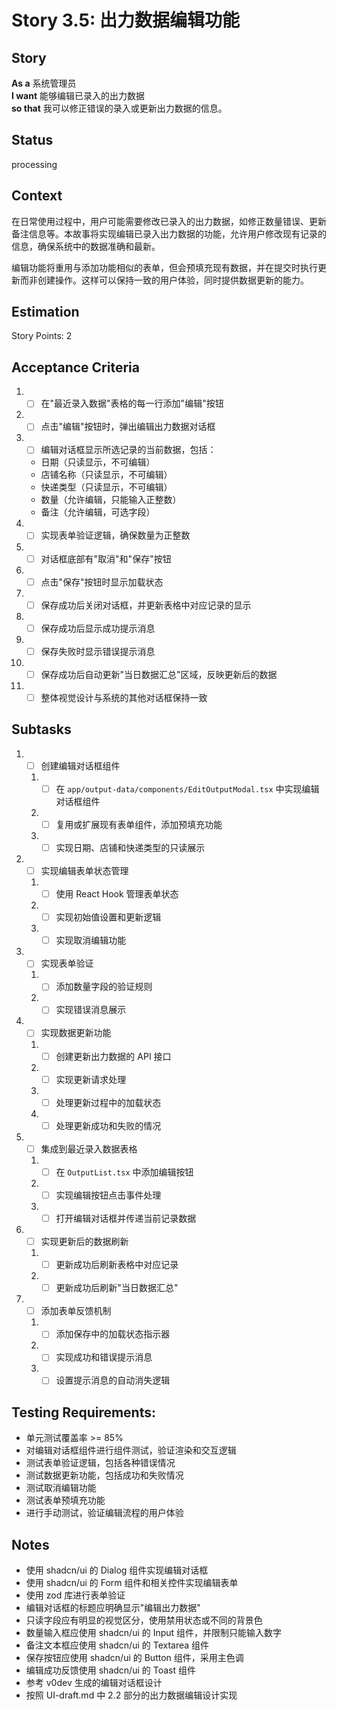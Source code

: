 # Story 3.5: 出力数据编辑功能

## Story

**As a** 系统管理员  
**I want** 能够编辑已录入的出力数据  
**so that** 我可以修正错误的录入或更新出力数据的信息。

## Status

processing

## Context

在日常使用过程中，用户可能需要修改已录入的出力数据，如修正数量错误、更新备注信息等。本故事将实现编辑已录入出力数据的功能，允许用户修改现有记录的信息，确保系统中的数据准确和最新。

编辑功能将重用与添加功能相似的表单，但会预填充现有数据，并在提交时执行更新而非创建操作。这样可以保持一致的用户体验，同时提供数据更新的能力。

## Estimation

Story Points: 2

## Acceptance Criteria

1. - [ ] 在"最近录入数据"表格的每一行添加"编辑"按钮
2. - [ ] 点击"编辑"按钮时，弹出编辑出力数据对话框
3. - [ ] 编辑对话框显示所选记录的当前数据，包括：
   - 日期（只读显示，不可编辑）
   - 店铺名称（只读显示，不可编辑）
   - 快递类型（只读显示，不可编辑）
   - 数量（允许编辑，只能输入正整数）
   - 备注（允许编辑，可选字段）
4. - [ ] 实现表单验证逻辑，确保数量为正整数
5. - [ ] 对话框底部有"取消"和"保存"按钮
6. - [ ] 点击"保存"按钮时显示加载状态
7. - [ ] 保存成功后关闭对话框，并更新表格中对应记录的显示
8. - [ ] 保存成功后显示成功提示消息
9. - [ ] 保存失败时显示错误提示消息
10. - [ ] 保存成功后自动更新"当日数据汇总"区域，反映更新后的数据
11. - [ ] 整体视觉设计与系统的其他对话框保持一致

## Subtasks

1. - [ ] 创建编辑对话框组件
   1. - [ ] 在 `app/output-data/components/EditOutputModal.tsx` 中实现编辑对话框组件
   2. - [ ] 复用或扩展现有表单组件，添加预填充功能
   3. - [ ] 实现日期、店铺和快递类型的只读展示
2. - [ ] 实现编辑表单状态管理
   1. - [ ] 使用 React Hook 管理表单状态
   2. - [ ] 实现初始值设置和更新逻辑
   3. - [ ] 实现取消编辑功能
3. - [ ] 实现表单验证
   1. - [ ] 添加数量字段的验证规则
   2. - [ ] 实现错误消息展示
4. - [ ] 实现数据更新功能
   1. - [ ] 创建更新出力数据的 API 接口
   2. - [ ] 实现更新请求处理
   3. - [ ] 处理更新过程中的加载状态
   4. - [ ] 处理更新成功和失败的情况
5. - [ ] 集成到最近录入数据表格
   1. - [ ] 在 `OutputList.tsx` 中添加编辑按钮
   2. - [ ] 实现编辑按钮点击事件处理
   3. - [ ] 打开编辑对话框并传递当前记录数据
6. - [ ] 实现更新后的数据刷新
   1. - [ ] 更新成功后刷新表格中对应记录
   2. - [ ] 更新成功后刷新"当日数据汇总"
7. - [ ] 添加表单反馈机制
   1. - [ ] 添加保存中的加载状态指示器
   2. - [ ] 实现成功和错误提示消息
   3. - [ ] 设置提示消息的自动消失逻辑

## Testing Requirements:

- 单元测试覆盖率 >= 85%
- 对编辑对话框组件进行组件测试，验证渲染和交互逻辑
- 测试表单验证逻辑，包括各种错误情况
- 测试数据更新功能，包括成功和失败情况
- 测试取消编辑功能
- 测试表单预填充功能
- 进行手动测试，验证编辑流程的用户体验

## Notes

- 使用 shadcn/ui 的 Dialog 组件实现编辑对话框
- 使用 shadcn/ui 的 Form 组件和相关控件实现编辑表单
- 使用 zod 库进行表单验证
- 编辑对话框的标题应明确显示"编辑出力数据"
- 只读字段应有明显的视觉区分，使用禁用状态或不同的背景色
- 数量输入框应使用 shadcn/ui 的 Input 组件，并限制只能输入数字
- 备注文本框应使用 shadcn/ui 的 Textarea 组件
- 保存按钮应使用 shadcn/ui 的 Button 组件，采用主色调
- 编辑成功反馈使用 shadcn/ui 的 Toast 组件
- 参考 v0dev 生成的编辑对话框设计
- 按照 UI-draft.md 中 2.2 部分的出力数据编辑设计实现
